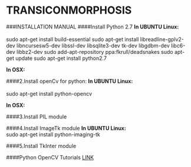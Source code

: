 TRANSICONMORPHOSIS
==================
###INSTALLATION MANUAL
####Install Python 2.7
__In UBUNTU Linux:__</br>  
		sudo apt-get install build-essential
		sudo apt-get install libreadline-gplv2-dev libncursesw5-dev libssl-dev libsqlite3-dev tk-dev libgdbm-dev libc6-dev libbz2-dev
		sudo add-apt-repository ppa:fkrull/deadsnakes
		sudo apt-get update
		sudo apt-get install python2.7

__In OSX:__</br>  

####2.Install openCv for python:
__In UBUNTU Linux:__</br>  
		sudo apt-get install python-opencv</br>  

__In OSX:__</br>  

####3.Install PIL module


####4.Install ImageTk module
__In UBUNTU Linux:__</br>
		sudo apt-get install python-imaging-tk</br>  

####5.Install TkInter module


####Python OpenCV Tutorials
[LINK](http://opencv-python-tutroals.readthedocs.org/en/latest/py_tutorials/py_tutorials.html)</br>  
